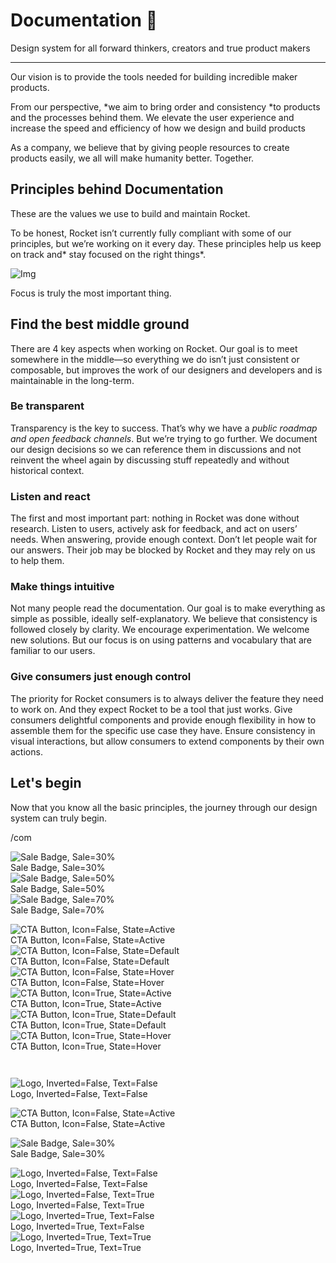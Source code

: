 
# Documentation 🚀

Design system for all forward thinkers, creators and true product makers

---

Our vision is to provide the tools needed for building incredible maker products.

From our perspective, *we aim to bring order and consistency *to products and the processes behind them. We elevate the user experience and increase the speed and efficiency of how we design and build products

As a company, we believe that by giving people resources to create products easily, we all will make humanity better. Together.

## Principles behind Documentation

These are the values we use to build and maintain Rocket.

To be honest, Rocket isn’t currently fully compliant with some of our principles, but we’re working on it every day. These principles help us keep on track and* stay focused on the right things*.

![Img](https://studio-assets.supernova.io/design-systems/14533/9289758a-6300-472a-bbc6-a57098081abf.jpeg)

Focus is truly the most important thing.

## Find the best middle ground

There are 4 key aspects when working on Rocket. Our goal is to meet somewhere in the middle—so everything we do isn’t just consistent or composable, but improves the work of our designers and developers and is maintainable in the long-term.

### Be transparent

Transparency is the key to success. That’s why we have a *public roadmap and open feedback channels*. But we’re trying to go further. We document our design decisions so we can reference them in discussions and not reinvent the wheel again by discussing stuff repeatedly and without historical context.

### Listen and react

The first and most important part: nothing in Rocket was done without research. Listen to users, actively ask for feedback, and act on users’ needs. When answering, provide enough context. Don’t let people wait for our answers. Their job may be blocked by Rocket and they may rely on us to help them.

### Make things intuitive

Not many people read the documentation. Our goal is to make everything as simple as possible, ideally self-explanatory. We believe that consistency is followed closely by clarity. We encourage experimentation. We welcome new solutions. But our focus is on using patterns and vocabulary that are familiar to our users.

### Give consumers just enough control

The priority for Rocket consumers is to always deliver the feature they need to work on. And they expect Rocket to be a tool that just works. Give consumers delightful components and provide enough flexibility in how to assemble them for the specific use case they have. Ensure consistency in visual interactions, but allow consumers to extend components by their own actions.

## Let's begin

Now that you know all the basic principles, the journey through our design system can truly begin.

/com

  
![Sale Badge, Sale=30%](https://studio-assets.supernova.io/design-systems/14533/8b893e06-8af3-456a-afc7-54caa3261bf4.png)  
Sale Badge, Sale=30%  
![Sale Badge, Sale=50%](https://studio-assets.supernova.io/design-systems/14533/9562f1c7-e9b4-4516-bc15-3e6b17255cad.png)  
Sale Badge, Sale=50%  
![Sale Badge, Sale=70%](https://studio-assets.supernova.io/design-systems/14533/f4e98824-e0e8-4888-9c44-510256170ce1.png)  
Sale Badge, Sale=70%  


  
![CTA Button, Icon=False, State=Active](https://studio-assets.supernova.io/design-systems/14533/85d64247-48a8-480e-b5b5-688b55765d30.png)  
CTA Button, Icon=False, State=Active  
![CTA Button, Icon=False, State=Default](https://studio-assets.supernova.io/design-systems/14533/104a567c-f493-4a6c-806d-2049f20f8fb5.png)  
CTA Button, Icon=False, State=Default  
![CTA Button, Icon=False, State=Hover](https://studio-assets.supernova.io/design-systems/14533/2270054e-c0e9-4495-b40a-ca199529c46b.png)  
CTA Button, Icon=False, State=Hover  
![CTA Button, Icon=True, State=Active](https://studio-assets.supernova.io/design-systems/14533/d5eface0-d487-427c-8f33-df1d081ebff8.png)  
CTA Button, Icon=True, State=Active  
![CTA Button, Icon=True, State=Default](https://studio-assets.supernova.io/design-systems/14533/85995b62-0b77-42c1-9232-878e36c8b352.png)  
CTA Button, Icon=True, State=Default  
![CTA Button, Icon=True, State=Hover](https://studio-assets.supernova.io/design-systems/14533/ff726ceb-7d16-4419-96f8-1ace7d5be5ea.png)  
CTA Button, Icon=True, State=Hover  


```javascript  
  
```

  
![Logo, Inverted=False, Text=False](https://studio-assets.supernova.io/design-systems/14533/c5feca2a-6f5d-478d-83cc-cfe05f740926.png)  
Logo, Inverted=False, Text=False  


  
  


  
![CTA Button, Icon=False, State=Active](https://studio-assets.supernova.io/design-systems/14533/85d64247-48a8-480e-b5b5-688b55765d30.png)  
CTA Button, Icon=False, State=Active  


  
![Sale Badge, Sale=30%](https://studio-assets.supernova.io/design-systems/14533/8b893e06-8af3-456a-afc7-54caa3261bf4.png)  
Sale Badge, Sale=30%  


  
![Logo, Inverted=False, Text=False](https://studio-assets.supernova.io/design-systems/14533/c5feca2a-6f5d-478d-83cc-cfe05f740926.png)  
Logo, Inverted=False, Text=False  
![Logo, Inverted=False, Text=True](https://studio-assets.supernova.io/design-systems/14533/61077514-8554-452c-8c78-8f21d1cafaea.png)  
Logo, Inverted=False, Text=True  
![Logo, Inverted=True, Text=False](https://studio-assets.supernova.io/design-systems/14533/4d2a6a53-e230-41fc-a613-65b7fb876af4.png)  
Logo, Inverted=True, Text=False  
![Logo, Inverted=True, Text=True](https://studio-assets.supernova.io/design-systems/14533/b01bafab-02d7-4188-a43d-f925e2b351cc.png)  
Logo, Inverted=True, Text=True  
